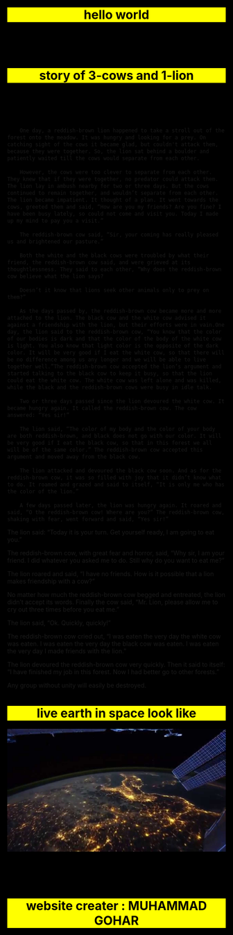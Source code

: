 <!DOCTYPE html>
<html lang="en">
<head>
    <meta charset="UTF-8">
    <meta http-equiv="X-UA-Compatible" content="IE=edge">
    <meta name="viewport" content="width=device-width, initial-scale=1.0">
    <title>mineblock.crowd</title>
</head>
<style>
html{background-color: black;}
#h1{-webkit-text-fill-color: black;}
#h1{background-color: yellow;}
#h1{text-align: center;}
#p1{-webkit-text-fill-color: black;}
#p1{text-align: center;}
#p2{-webkit-text-fill-color: black;}
#p2{text-align: center;}
#img{display: block;
    margin-left: auto;
    margin-right: auto;}

</style>

<body>
    <h1 id="h1">hello world</h1>
    <p  id="p1">Wellcome to my mineblock.corwd website </p>
    <p  id="p2">...we provide information or more things:like=links,news,etc...</p>
    <h1 id="h1">story of 3-cows and 1-lion</h1>
    <p id="p2">Once, three cows lived in a green and fresh pasture near a forest: a white cow, a black cow and a reddish-brown cow. The cows were kind to each other. They used to graze in the meadow together and sleep near each other.

        One day, a reddish-brown lion happened to take a stroll out of the forest onto the meadow. It was hungry and looking for a prey. On catching sight of the cows it became glad, but couldn't attack them, because they were together. So, the lion sat behind a boulder and patiently waited till the cows would separate from each other.
        
        However, the cows were too clever to separate from each other. They knew that if they were together, no predator could attack them. The lion lay in ambush nearby for two or three days. But the cows continued to remain together, and wouldn’t separate from each other. The lion became impatient. It thought of a plan. It went towards the cows, greeted them and said, “How are you my friends? Are you fine? I have been busy lately, so could not come and visit you. Today I made up my mind to pay you a visit.”
        
        The reddish-brown cow said, “Sir, your coming has really pleased us and brightened our pasture.”
        
        Both the white and the black cows were troubled by what their friend, the reddish-brown cow said, and were grieved at its thoughtlessness. They said to each other, “Why does the reddish-brown cow believe what the lion says?
        
        Doesn’t it know that lions seek other animals only to prey on them?”
        
        As the days passed by, the reddish-brown cow became more and more attached to the lion. The black cow and the white cow advised it against a friendship with the lion, but their efforts were in vain.One day, the lion said to the reddish-brown cow, “You know that the color of our bodies is dark and that the color of the body of the white cow is light. You also know that light color is the opposite of the dark color. It will be very good if I eat the white cow, so that there will be no difference among us any longer and we will be able to live together well.”The reddish-brown cow accepted the lion’s argument and started talking to the black cow to keep it busy, so that the lion could eat the white cow. The white cow was left alone and was killed, while the black and the reddish-brown cows were busy in idle talk.

        Two or three days passed since the lion devoured the white cow. It became hungry again. It called the reddish-brown cow. The cow answered: “Yes sir!”
        
        The lion said, “The color of my body and the color of your body are both reddish-brown, and black does not go with our color. It will be very good if I eat the black cow, so that in this forest we all will be of the same color.” The reddish-brown cow accepted this argument and moved away from the black cow.
        
        The lion attacked and devoured the black cow soon. And as for the reddish-brown cow, it was so filled with joy that it didn’t know what to do. It roamed and grazed and said to itself, “It is only me who has the color of the lion.”
        
        A few days passed later, the lion was hungry again. It roared and said, “O the reddish-brown cow! Where are you?” The reddish-brown cow, shaking with fear, went forward and said, “Yes sir!”

The lion said: “Today it is your turn. Get yourself ready, I am going to eat you.”

The reddish-brown cow, with great fear and horror, said, “Why sir, I am your friend. I did whatever you asked me to do. Still why do you want to eat me?”

The lion roared and said, “I have no friends. How is it possible that a lion makes friendship with a cow?”

No matter how much the reddish-brown cow begged and entreated, the lion didn’t accept its words. Finally the cow said, “Mr. Lion, please allow me to cry out three times before you eat me.”

The lion said, “Ok. Quickly, quickly!”

The reddish-brown cow cried out, “I was eaten the very day the white cow was eaten. I was eaten the very day the black cow was eaten. I was eaten the very day I made friends with the lion.”

The lion devoured the reddish-brown cow very quickly. Then it said to itself: “I have finished my job in this forest. Now I had better go to other forests.”

Any group without unity will easily be destroyed.</p>
<h1 id="h1"> live earth in space look like </h1>
<img id="img" src="earth.jpg" image.earth>
<br>
<br>
<br>
<br>
<h1 ID="h1">website creater : MUHAMMAD GOHAR </h1>
</body>
</html>
